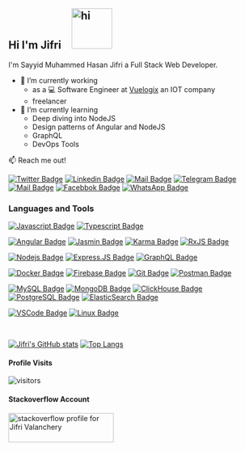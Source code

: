 ## Hi I'm **Jifri** <img src="https://user-images.githubusercontent.com/1303154/88677602-1635ba80-d120-11ea-84d8-d263ba5fc3c0.gif" width="80px" height="80px" alt="hi">

I'm Sayyid Muhammed Hasan Jifri a Full Stack Web Developer.

- 🔭 I’m currently working 
  - as a :computer: Software Engineer at [Vuelogix](https://www.vuelogix.com/) an IOT company
  - freelancer
- 🌱 I’m currently learning 
  - Deep diving into NodeJS
  - Design patterns of Angular and NodeJS
  - GraphQL
  - DevOps Tools

:mailbox: Reach me out!

[![Twitter Badge](https://img.shields.io/badge/-@JifriSmh-1ca0f1?style=flat&labelColor=1ca0f1&logo=twitter&logoColor=white&link=https://twitter.com/JifriSmh)](https://twitter.com/JifriSmh)
[![Linkedin Badge](https://img.shields.io/badge/-smhjifri-0e76a8?style=flat&labelColor=0e76a8&logo=linkedin&logoColor=white)](https://www.linkedin.com/in/smhjifri-vly/)
[![Mail Badge](https://img.shields.io/badge/-jifrivly-c0392b?style=flat&labelColor=c0392b&logo=gmail&logoColor=white)](mailto:jifrivly@gmail.com)
[![Telegram Badge](https://img.shields.io/badge/-jifrivly-30A8E9?style=flat&labelColor=30A8E9&logo=telegram&logoColor=white)](https://t.me/jifrivly)
[![Mail Badge](https://img.shields.io/badge/-@smh_jifri-e84393?style=flat&labelColor=e84393&logo=instagram&logoColor=white)](https://instagram.com/smh_jifri)
[![Facebbok Badge](https://img.shields.io/badge/-hassanjifri-385898?style=flat&labelColor=385898&logo=facebook&logoColor=white)](https://www.facebook.com/HASSANJIFRIEDAYUR)
[![WhatsApp Badge](https://img.shields.io/badge/-hassanjifri-5BC1A6?style=flat&labelColor=5BC1A6&logo=whatsapp&logoColor=white)](https://wa.me/919744344978)

### Languages and Tools
[![Javascript Badge](https://img.shields.io/badge/-Javascript-F0DB4F?style=for-the-badge&labelColor=black&logo=javascript&logoColor=F0DB4F)](#)
[![Typescript Badge](https://img.shields.io/badge/-Typescript-007acc?style=for-the-badge&labelColor=black&logo=typescript&logoColor=007acc)](#)

[![Angular Badge](https://img.shields.io/badge/-Angular-C5382F?style=for-the-badge&labelColor=black&logo=angular&logoColor=DF4036)](#)
[![Jasmin Badge](https://img.shields.io/badge/-Jasmin-863F7E?style=for-the-badge&labelColor=black&logo=jasmine&logoColor=863F7E)](#)
[![Karma Badge](https://img.shields.io/badge/-Karma-55B9AA?style=for-the-badge&labelColor=black&logo=karma&logoColor=55B9AA)](#)
[![RxJS Badge](https://img.shields.io/badge/-RxJS-D41188?style=for-the-badge&labelColor=black&logo=rxjs&logoColor=D41188)](#)

[![Nodejs Badge](https://img.shields.io/badge/-Nodejs-3C873A?style=for-the-badge&labelColor=black&logo=node.js&logoColor=3C873A)](#)
[![Express.JS Badge](https://img.shields.io/badge/-Express_JS-E4E4E4?style=for-the-badge&labelColor=black&logo=express&logoColor=E4E4E4)](#)
[![GraphQL Badge](https://img.shields.io/badge/-GraphQl-e535ab?style=for-the-badge&labelColor=black&logo=graphql&logoColor=e535ab)](#)

[![Docker Badge](https://img.shields.io/badge/-Docker-2D89B2?style=for-the-badge&labelColor=black&logo=docker&logoColor=2D89B2)](#)
[![Firebase Badge](https://img.shields.io/badge/-Firebase-F7C53C?style=for-the-badge&labelColor=black&logo=firebase)](#)
[![Git Badge](https://img.shields.io/badge/-Git-E94F39?style=for-the-badge&labelColor=black&logo=git)](#)
[![Postman Badge](https://img.shields.io/badge/-Postman-EF683A?style=for-the-badge&labelColor=black&logo=postman)](#)

[![MySQL Badge](https://img.shields.io/badge/-MySQL-327496?style=for-the-badge&labelColor=black&logo=mysql)](#)
[![MongoDB Badge](https://img.shields.io/badge/-MongoDB-478E4F?style=for-the-badge&labelColor=black&logo=mongodb)](#)
[![ClickHouse Badge](https://img.shields.io/badge/-ClickHouse-F7C73D?style=for-the-badge&labelColor=black&logo=clickhouse)](#)
[![PostgreSQL Badge](https://img.shields.io/badge/-PostgreSQL-336690?style=for-the-badge&labelColor=black&logo=postgresql)](#)
[![ElasticSearch Badge](https://img.shields.io/badge/-ElasticSearch-18354A?style=for-the-badge&labelColor=yellow&logo=elasticsearch)](#)

[![VSCode Badge](https://img.shields.io/badge/-VSCODE-3382B5?style=for-the-badge&labelColor=black&logo=visualstudiocode&logoColor=3382B5)](#)
[![Linux Badge](https://img.shields.io/badge/-Linux-FFFFFF?style=for-the-badge&labelColor=black&logo=linux&logoColor=FFFFFF)](#)

<br>

[![Jifri's GitHub stats](https://github-readme-stats.vercel.app/api?username=jifrivly&count_private=true&show_icons=true&theme=dark)](#)
[![Top Langs](https://github-readme-stats.vercel.app/api/top-langs/?username=jifrivly&hide=php&langs_count=8&layout=compact&theme=dark)](#)
#### Profile Visits
![visitors](https://visitor-badge.glitch.me/badge?page_id=jifrivly.jifrivly)

#### Stackoverflow Account
<a href="https://stackoverflow.com/users/7939765/jifri-valanchery">
  <img src="https://stackoverflow.com/users/flair/7939765.png?theme=dark" width="208" height="58" alt="stackoverflow profile for Jifri Valanchery">
</a>


<!--
**jifrivly/jifrivly** is a ✨ _special_ ✨ repository because its `README.md` (this file) appears on your GitHub profile.

Here are some ideas to get you started:

- 🔭 I’m currently working on ...
- 🌱 I’m currently learning ...
- 👯 I’m looking to collaborate on ...
- 🤔 I’m looking for help with ...
- 💬 Ask me about ...
- 📫 How to reach me: ...
- 😄 Pronouns: ...
- ⚡ Fun fact: ...
-->

